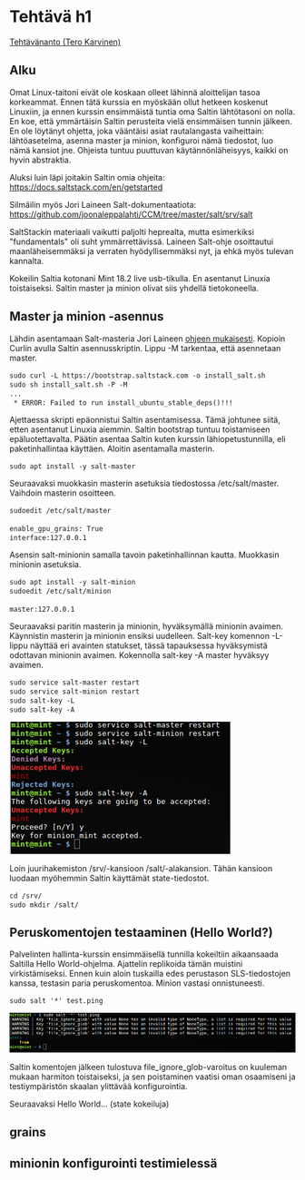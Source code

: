 # Tehtävä h1
[Tehtävänanto (Tero Karvinen)](http://terokarvinen.com/2018/aikataulu-%E2%80%93-palvelinten-hallinta-ict4tn022-4-ti-5-ke-5-loppukevat-2018-5p#h1)

## Alku

Omat Linux-taitoni eivät ole koskaan olleet lähinnä aloittelijan tasoa korkeammat. Ennen tätä kurssia en myöskään ollut hetkeen koskenut Linuxiin, ja ennen kurssin ensimmäistä tuntia oma Saltin lähtötasoni on nolla. En koe, että ymmärtäisin Saltin perusteita vielä ensimmäisen tunnin jälkeen. En ole löytänyt ohjetta, joka vääntäisi asiat rautalangasta vaiheittain: lähtöasetelma, asenna master ja minion, konfiguroi nämä tiedostot, luo nämä kansiot jne. Ohjeista tuntuu puuttuvan käytännönläheisyys, kaikki on hyvin abstraktia.

Aluksi luin läpi joitakin Saltin omia ohjeita: https://docs.saltstack.com/en/getstarted 

Silmäilin myös Jori Laineen Salt-dokumentaatiota: https://github.com/joonaleppalahti/CCM/tree/master/salt/srv/salt

SaltStackin materiaali vaikutti paljolti heprealta, mutta esimerkiksi "fundamentals" oli suht ymmärrettävissä. Laineen Salt-ohje osoittautui maanläheisemmäksi ja verraten hyödyllisemmäksi nyt, ja ehkä myös tulevan kannalta.

Kokeilin Saltia kotonani Mint 18.2 live usb-tikulla. En asentanut Linuxia toistaiseksi. Saltin master ja minion olivat siis yhdellä tietokoneella.

## Master ja minion -asennus

Lähdin asentamaan Salt-masteria Jori Laineen [ohjeen mukaisesti](https://github.com/joonaleppalahti/CCM/blob/master/salt/Installation%20instructions.md). Kopioin Curlin avulla Saltin asennusskriptin. Lippu -M tarkentaa, että asennetaan master. 
  
```
sudo curl -L https://bootstrap.saltstack.com -o install_salt.sh 
sudo sh install_salt.sh -P -M
...
 * ERROR: Failed to run install_ubuntu_stable_deps()!!!
```  
Ajettaessa skripti epäonnistui Saltin asentamisessa. Tämä johtunee siitä, etten asentanut Linuxia aiemmin. Saltin bootstrap tuntuu toistamiseen epäluotettavalta. Päätin asentaa Saltin kuten kurssin lähiopetustunnilla, eli paketinhallintaa käyttäen. Aloitin asentamalla masterin.

```
sudo apt install -y salt-master
```
Seuraavaksi muokkasin masterin asetuksia tiedostossa /etc/salt/master. Vaihdoin masterin osoitteen.

```
sudoedit /etc/salt/master

enable_gpu_grains: True
interface:127.0.0.1
```

Asensin salt-minionin samalla tavoin paketinhallinnan kautta. Muokkasin minionin asetuksia.

```
sudo apt install -y salt-minion
sudoedit /etc/salt/minion

master:127.0.0.1
```
Seuraavaksi paritin masterin ja minionin, hyväksymällä minionin avaimen. Käynnistin masterin ja minionin ensiksi uudelleen. Salt-key komennon -L-lippu näyttää eri avainten statukset, tässä tapauksessa hyväksymistä odottavan minionin avaimen. Kokennolla salt-key -A master hyväksyy avaimen.
```
sudo service salt-master restart
sudo service salt-minion restart
sudo salt-key -L
sudo salt-key -A
```

![saltkey](https://github.com/Oliver-Siren/palvelinten-hallinta-ict4tn022-4/blob/master/images/saltkey.png)


Loin juurihakemiston /srv/-kansioon /salt/-alakansion. Tähän kansioon luodaan myöhemmin Saltin käyttämät state-tiedostot.

```
cd /srv/
sudo mkdir /salt/
```

## Peruskomentojen testaaminen (Hello World?)

Palvelinten hallinta-kurssin ensimmäisellä tunnilla kokeiltiin aikaansaada Saltilla Hello World-ohjelma. Ajattelin replikoida tämän muistini virkistämiseksi. Ennen kuin aloin tuskailla edes perustason SLS-tiedostojen kanssa, testasin paria peruskomentoa. Minion vastasi onnistuneesti.

```
sudo salt '*' test.ping
```
![testping](https://github.com/Oliver-Siren/palvelinten-hallinta-ict4tn022-4/blob/master/images/testping.png)

Saltin komentojen jälkeen tulostuva file_ignore_glob-varoitus on kuuleman mukaan harmiton toistaiseksi, ja sen poistaminen vaatisi oman osaamiseni ja testiympäristön skaalan ylittävää konfigurointia.

Seuraavaksi Hello World... (state kokeiluja)

## grains
  
## minionin konfigurointi testimielessä
